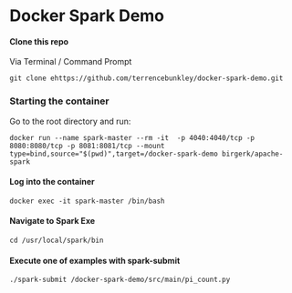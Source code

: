 # Docker Spark Demo

#### Clone this repo

Via Terminal / Command Prompt

`git clone ehttps://github.com/terrencebunkley/docker-spark-demo.git`

### Starting the container
Go to the root directory and run: 

`docker run --name spark-master --rm -it  -p 4040:4040/tcp -p 8080:8080/tcp -p 8081:8081/tcp --mount type=bind,source="$(pwd)",target=/docker-spark-demo birgerk/apache-spark 
`
#### Log into the container

`docker exec -it spark-master /bin/bash
`
#### Navigate to Spark Exe
`cd /usr/local/spark/bin`

#### Execute one of examples with spark-submit 
`./spark-submit /docker-spark-demo/src/main/pi_count.py `